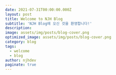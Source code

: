 ```yaml
---
date: 2021-07-31T00:00:00.000Z
layout: post
title: Welcome to NJH Blog
subtitle: 'NJH Blog에 오신 것을 환영합니다!'
description: 
image: assets/img/posts/blog-cover.png
optimized_image: assets/img/posts/blog-cover.png
category: blog
tags:
  - welcome
  - blog
author: njhdev
paginate: true
---
```

